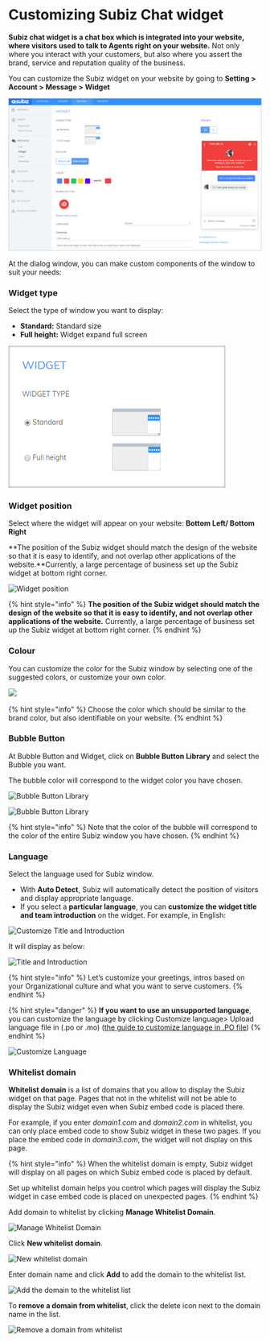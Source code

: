 # Customizing Subiz Chat widget

**Subiz chat widget is a chat box which is integrated into your website, where visitors used to talk to Agents right on your website.** Not only where you interact with your customers, but also where you assert the brand, service and reputation quality of the business.

You can customize the Subiz widget on your website by going to **Setting &gt; Account &gt; Message &gt; Widget​**

![Customizing Subiz Chat widget](../../../.gitbook/assets/3%20%285%29.png)

At the dialog window, you can make custom components of the window to suit your needs:

### **Widget type**

Select the type of window you want to display:

* **Standard:** Standard size
* **Full height:** Widget expand full screen

![](../../../.gitbook/assets/4%20%283%29.png)

### **Widget position**

Select where the widget will appear on your website: **Bottom Left/ Bottom Right**

**The position of the Subiz widget should match the design of the website so that it is easy to identify, and not overlap other applications of the website.**Currently, a large percentage of business set up the Subiz widget at bottom right corner.

![Widget position](https://docv4.subiz.com/wp-content/uploads/2018/03/position-setting.png)

{% hint style="info" %}
**The position of the Subiz widget should match the design of the website so that it is easy to identify, and not overlap other applications of the website.** Currently, a large percentage of business set up the Subiz widget at bottom right corner.
{% endhint %}

### **Colour**

You can customize the color for the Subiz window by selecting one of the suggested colors, or customize your own color.

![](https://lh3.googleusercontent.com/H6rWCPgE8AR7Qdb4XTEvh0wOMFzU-ganjvCTfcW_asbyR753sH1MmQzwydcI3k0r2F5q_LwN37hNazOIG8asc1zrwPdj6wjIl0SglLWeCVkj0DYlCo_0yp9osX0VzwaIRDlgxd3K)

{% hint style="info" %}
Choose the color which should be similar to the brand color, but also identifiable on your website.​
{% endhint %}

### **Bubble Button**

At Bubble Button and Widget, click on **Bubble Button Library** and select the Bubble you want.

The bubble color will correspond to the widget color you have chosen.

![Bubble Button Library](https://lh5.googleusercontent.com/tMzKpyCd0Kn2GAYW7o9yQc5aAYL5BecIh8CE8jQouiw591tta3Xf5e4GO0yJ2Eqf0zCzmq6farzfrx7tK9vru45Fcpgs6xkriBXrvi0cwDZ17cbnEmB7UDXZA4vbE-XyYFwj237J)

![Bubble Button Library](https://docv4.subiz.com/wp-content/uploads/2018/03/Bubble-library.png)

{% hint style="info" %}
Note that the color of the bubble will correspond to the color of the entire Subiz window you have chosen.
{% endhint %}

### **Language**

Select the language used for Subiz window.

* With **Auto Detect**, Subiz will automatically detect the position of visitors and display appropriate language.
* If you select a **particular language**, you can **customize the widget title and team introduction** on the widget. For example, in English:

![Customize Title and Introduction](https://docv4.subiz.com/wp-content/uploads/2018/03/language-customize.png)

It will display as below:

![Title and Introduction](https://docv4.subiz.com/wp-content/uploads/2018/03/language-customize-2.png)

{% hint style="info" %}
Let’s customize your greetings, intros based on your Organizational culture  and what you want to serve customers.
{% endhint %}

{% hint style="danger" %}
**If you want to use an unsupported language**, you can customize the language by clicking Customize language&gt; Upload language file in \(.po or .mo\)​ \([the guide to customize language in .PO file](https://subiz.gitbook.io/subiz-document-english/~/edit/primary/getting-started-with-subiz/setting-up-interaction-environments/installing-subiz-on-websites/customizing-subiz-chat-widget#customize-language-with-p-o-file)\)
{% endhint %}

![Customize Language](https://docv4.subiz.com/wp-content/uploads/2018/03/language-customize-3.png)

### **Whitelist domain**

**Whitelist domain** is a list of domains that you allow to display the Subiz widget on that page. Pages that not in the whitelist will not be able to display the Subiz widget even when Subiz embed code is placed there.

For example, if you enter _domain1.com_ and _domain2.com_ in whitelist, you can only place embed code to show Subiz widget in these two pages. If you place the embed code in _domain3.com_, the widget will not display on this page.

{% hint style="info" %}
When the whitelist domain is empty, Subiz widget will display on all pages on which Subiz embed code is placed by default.

Set up whitelist domain helps you control which pages will display the Subiz widget in case embed code is placed on unexpected pages.
{% endhint %}

Add domain to whitelist by clicking **Manage Whitelist Domain**.

![Manage Whitelist Domain](https://docv4.subiz.com/wp-content/uploads/2018/03/manage-whitelist-domain.png)

Click **New whitelist domain**.

![New whitelist domain](https://docv4.subiz.com/wp-content/uploads/2018/03/Whitelist-domain.png)

Enter domain name and click **Add** to add the domain to the whitelist list.

![Add the domain to the whitelist list](https://lh5.googleusercontent.com/aL-zvjuZ29kXkTXgVwS2pv92EOeSZ2f70qjeuc0Z2gMd7fG1qg5h3HiN7iDnLFSJypmF8M-a1ftsbxZENynjRBpICKuwsR5mKxwomX_fIQURrq1X-zlqyq7w900d5ATcXX4ofP1h)

To **remove a domain from whitelist**, click the delete icon next to the domain name in the list.

![Remove a domain from whitelist](https://lh4.googleusercontent.com/Ntggbiwy49J60aQ5ZzYklKWcJ_txNOQZQvjaPnGIApPLmIJQ6hZzwstkLE3eBaIcVKXJSzO_wvLUX2TKRNlPEwS-q-JDi0y6umufBE3Fg4Xsij8kyLCmbjCVFpPV9Hv-vXGCvl0z)




